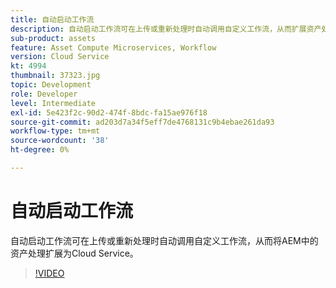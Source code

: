 ```yaml
---
title: 自动启动工作流
description: 自动启动工作流可在上传或重新处理时自动调用自定义工作流，从而扩展资产处理。
sub-product: assets
feature: Asset Compute Microservices, Workflow
version: Cloud Service
kt: 4994
thumbnail: 37323.jpg
topic: Development
role: Developer
level: Intermediate
exl-id: 5e423f2c-90d2-474f-8bdc-fa15ae976f18
source-git-commit: ad203d7a34f5eff7de4768131c9b4ebae261da93
workflow-type: tm+mt
source-wordcount: '38'
ht-degree: 0%

---
```


# 自动启动工作流

自动启动工作流可在上传或重新处理时自动调用自定义工作流，从而将AEM中的资产处理扩展为Cloud Service。

>[!VIDEO](https://video.tv.adobe.com/v/37323/?quality=12&learn=on&hidetitle=true)
